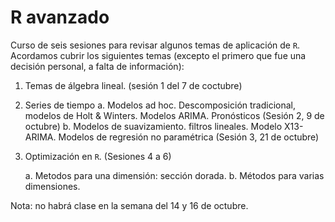# R avanzado
Curso de seis sesiones para revisar algunos temas de aplicación de `R`. Acordamos cubrir los siguientes temas (excepto el primero que fue una decisión personal, a falta de información):

1. Temas de álgebra lineal. (sesión 1 del 7 de coctubre)

2. Series de tiempo
   a. Modelos ad hoc. Descomposición tradicional, modelos de Holt & Winters. Modelos ARIMA. Pronósticos (Sesión 2, 9 de octubre)
   b. Modelos de suavizamiento. filtros lineales. Modelo X13-ARIMA. Modelos de regresión no paramétrica (Sesión 3, 21 de octubre)

3. Optimización en `R`. (Sesiones 4 a 6)

      a. Metodos para una dimensión: sección dorada.
      b. Métodos para varias dimensiones.


Nota: no habrá clase en la semana del 14 y 16 de octubre. 


